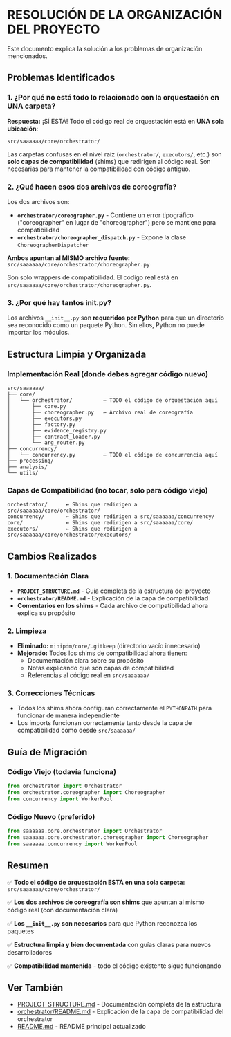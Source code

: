 # RESOLUCIÓN DE LA ORGANIZACIÓN DEL PROYECTO

Este documento explica la solución a los problemas de organización mencionados.

## Problemas Identificados

### 1. ¿Por qué no está todo lo relacionado con la orquestación en UNA carpeta?

**Respuesta:** ¡SÍ ESTÁ! Todo el código real de orquestación está en **UNA sola ubicación**:

```
src/saaaaaa/core/orchestrator/
```

Las carpetas confusas en el nivel raíz (`orchestrator/`, `executors/`, etc.) son **solo capas de compatibilidad** (shims) que redirigen al código real. Son necesarias para mantener la compatibilidad con código antiguo.

### 2. ¿Qué hacen esos dos archivos de coreografía?

Los dos archivos son:
- **`orchestrator/coreographer.py`** - Contiene un error tipográfico ("coreographer" en lugar de "choreographer") pero se mantiene para compatibilidad
- **`orchestrator/choreographer_dispatch.py`** - Expone la clase `ChoreographerDispatcher`

**Ambos apuntan al MISMO archivo fuente:** `src/saaaaaa/core/orchestrator/choreographer.py`

Son solo wrappers de compatibilidad. El código real está en `src/saaaaaa/core/orchestrator/choreographer.py`.

### 3. ¿Por qué hay tantos __init__.py?

Los archivos `__init__.py` son **requeridos por Python** para que un directorio sea reconocido como un paquete Python. Sin ellos, Python no puede importar los módulos.

## Estructura Limpia y Organizada

### Implementación Real (donde debes agregar código nuevo)

```
src/saaaaaa/
├── core/
│   └── orchestrator/          ← TODO el código de orquestación aquí
│       ├── core.py
│       ├── choreographer.py   ← Archivo real de coreografía
│       ├── executors.py
│       ├── factory.py
│       ├── evidence_registry.py
│       ├── contract_loader.py
│       └── arg_router.py
├── concurrency/
│   └── concurrency.py         ← TODO el código de concurrencia aquí
├── processing/
├── analysis/
└── utils/
```

### Capas de Compatibilidad (no tocar, solo para código viejo)

```
orchestrator/      ← Shims que redirigen a src/saaaaaa/core/orchestrator/
concurrency/       ← Shims que redirigen a src/saaaaaa/concurrency/
core/              ← Shims que redirigen a src/saaaaaa/core/
executors/         ← Shims que redirigen a src/saaaaaa/core/orchestrator/executors/
```

## Cambios Realizados

### 1. Documentación Clara

- **`PROJECT_STRUCTURE.md`** - Guía completa de la estructura del proyecto
- **`orchestrator/README.md`** - Explicación de la capa de compatibilidad
- **Comentarios en los shims** - Cada archivo de compatibilidad ahora explica su propósito

### 2. Limpieza

- **Eliminado:** `minipdm/core/.gitkeep` (directorio vacío innecesario)
- **Mejorado:** Todos los shims de compatibilidad ahora tienen:
  - Documentación clara sobre su propósito
  - Notas explicando que son capas de compatibilidad
  - Referencias al código real en `src/saaaaaa/`

### 3. Correcciones Técnicas

- Todos los shims ahora configuran correctamente el `PYTHONPATH` para funcionar de manera independiente
- Los imports funcionan correctamente tanto desde la capa de compatibilidad como desde `src/saaaaaa/`

## Guía de Migración

### Código Viejo (todavía funciona)
```python
from orchestrator import Orchestrator
from orchestrator.coreographer import Choreographer
from concurrency import WorkerPool
```

### Código Nuevo (preferido)
```python
from saaaaaa.core.orchestrator import Orchestrator
from saaaaaa.core.orchestrator.choreographer import Choreographer
from saaaaaa.concurrency import WorkerPool
```

## Resumen

✅ **Todo el código de orquestación ESTÁ en una sola carpeta:** `src/saaaaaa/core/orchestrator/`

✅ **Los dos archivos de coreografía son shims** que apuntan al mismo código real (con documentación clara)

✅ **Los `__init__.py` son necesarios** para que Python reconozca los paquetes

✅ **Estructura limpia y bien documentada** con guías claras para nuevos desarrolladores

✅ **Compatibilidad mantenida** - todo el código existente sigue funcionando

## Ver También

- [PROJECT_STRUCTURE.md](PROJECT_STRUCTURE.md) - Documentación completa de la estructura
- [orchestrator/README.md](orchestrator/README.md) - Explicación de la capa de compatibilidad del orchestrator
- [README.md](README.md) - README principal actualizado
